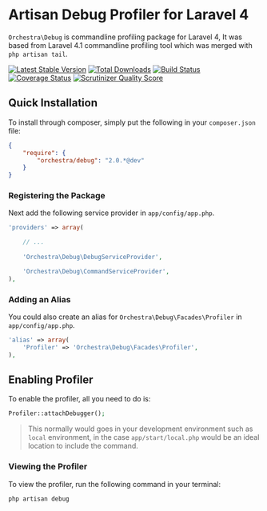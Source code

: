 Artisan Debug Profiler for Laravel 4
==============

`Orchestra\Debug` is commandline profiling package for Laravel 4, It was based from Laravel 4.1 commandline profiling tool which was merged with `php artisan tail`.

[![Latest Stable Version](https://poser.pugx.org/orchestra/debug/v/stable.png)](https://packagist.org/packages/orchestra/debug) 
[![Total Downloads](https://poser.pugx.org/orchestra/debug/downloads.png)](https://packagist.org/packages/orchestra/debug) 
[![Build Status](https://travis-ci.org/orchestral/debug.png?branch=master)](https://travis-ci.org/orchestral/debug) 
[![Coverage Status](https://coveralls.io/repos/orchestral/debug/badge.png?branch=master)](https://coveralls.io/r/orchestral/debug?branch=master) 
[![Scrutinizer Quality Score](https://scrutinizer-ci.com/g/orchestral/debug/badges/quality-score.png?s=126736312eb50230c0a9216f032def44610f1647)](https://scrutinizer-ci.com/g/orchestral/debug/) 

## Quick Installation

To install through composer, simply put the following in your `composer.json` file:

```json
{
	"require": {
		"orchestra/debug": "2.0.*@dev"
	}
}
```

### Registering the Package

Next add the following service provider in `app/config/app.php`.

```php
'providers' => array(

	// ...
    
	'Orchestra\Debug\DebugServiceProvider',

	'Orchestra\Debug\CommandServiceProvider',
),
```
 
### Adding an Alias
 
You could also create an alias for `Orchestra\Debug\Facades\Profiler` in `app/config/app.php`.
 
```php
'alias' => array(
	'Profiler' => 'Orchestra\Debug\Facades\Profiler',
),
```

## Enabling Profiler

To enable the profiler, all you need to do is:

```php
Profiler::attachDebugger();
```

> This normally would goes in your development environment such as `local` environment, in the case `app/start/local.php` would be an ideal location to include the command.

### Viewing the Profiler

To view the profiler, run the following command in your terminal:

```bash
php artisan debug
```


 
 